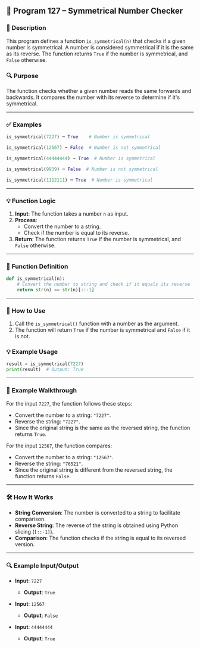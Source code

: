 
## 📘 Program 127 – Symmetrical Number Checker

### 📝 Description  

This program defines a function `is_symmetrical(n)` that checks if a given number is symmetrical. A number is considered symmetrical if it is the same as its reverse. The function returns `True` if the number is symmetrical, and `False` otherwise.

### 🔍 Purpose  

The function checks whether a given number reads the same forwards and backwards. It compares the number with its reverse to determine if it's symmetrical.

---

### ✅ Examples

```python
is_symmetrical(7227) ➞ True    # Number is symmetrical

is_symmetrical(12567) ➞ False  # Number is not symmetrical

is_symmetrical(44444444) ➞ True  # Number is symmetrical

is_symmetrical(9939) ➞ False  # Number is not symmetrical

is_symmetrical(1112111) ➞ True  # Number is symmetrical
```

---

### 💡 Function Logic

1. **Input**: The function takes a number `n` as input.
2. **Process**:
   - Convert the number to a string.
   - Check if the number is equal to its reverse.
3. **Return**: The function returns `True` if the number is symmetrical, and `False` otherwise.

---

### 🧠 Function Definition

```python
def is_symmetrical(n):
    # Convert the number to string and check if it equals its reverse
    return str(n) == str(n)[::-1]
```

---

### 🔁 How to Use

1. Call the `is_symmetrical()` function with a number as the argument.
2. The function will return `True` if the number is symmetrical and `False` if it is not.

### 💡 Example Usage

```python
result = is_symmetrical(7227)
print(result)  # Output: True
```

---

### 🧠 Example Walkthrough

For the input `7227`, the function follows these steps:

- Convert the number to a string: `"7227"`.
- Reverse the string: `"7227"`.
- Since the original string is the same as the reversed string, the function returns `True`.

For the input `12567`, the function compares:

- Convert the number to a string: `"12567"`.
- Reverse the string: `"76521"`.
- Since the original string is different from the reversed string, the function returns `False`.

---

### 🛠️ How It Works

- **String Conversion**: The number is converted to a string to facilitate comparison.
- **Reverse String**: The reverse of the string is obtained using Python slicing (`[::-1]`).
- **Comparison**: The function checks if the string is equal to its reversed version.

---

### 🔍 Example Input/Output

- **Input**: `7227`
  - **Output**: `True`
  
- **Input**: `12567`
  - **Output**: `False`
  
- **Input**: `44444444`
  - **Output**: `True`

